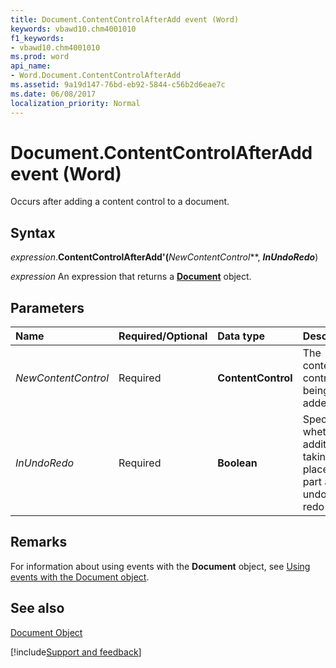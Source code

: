 ```yaml
---
title: Document.ContentControlAfterAdd event (Word)
keywords: vbawd10.chm4001010
f1_keywords:
- vbawd10.chm4001010
ms.prod: word
api_name:
- Word.Document.ContentControlAfterAdd
ms.assetid: 9a19d147-76bd-eb92-5844-c56b2d6eae7c
ms.date: 06/08/2017
localization_priority: Normal
---
```



# Document.ContentControlAfterAdd event (Word)

Occurs after adding a content control to a document.


## Syntax

_expression_.**ContentControlAfterAdd'(**_NewContentControl_**, **_InUndoRedo_**)

 _expression_ An expression that returns a **[Document](Word.Document.md)** object.


## Parameters



|Name|Required/Optional|Data type|Description|
|:-----|:-----|:-----|:-----|
| _NewContentControl_|Required| **ContentControl**|The content control being added.|
| _InUndoRedo_|Required| **Boolean**|Specifies whether the addition is taking place as part an undo or redo action.|

## Remarks

For information about using events with the  **Document** object, see [Using events with the Document object](../word/Concepts/Objects-Properties-Methods/using-events-with-the-document-object.md).


## See also


[Document Object](Word.Document.md)

[!include[Support and feedback](~/includes/feedback-boilerplate.md)]